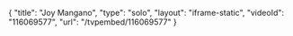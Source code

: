 {
    "title": "Joy Mangano",
    "type": "solo",
    "layout": "iframe-static",
    "videoId": "116069577",
    "url": "\/tvpembed\/116069577"
}